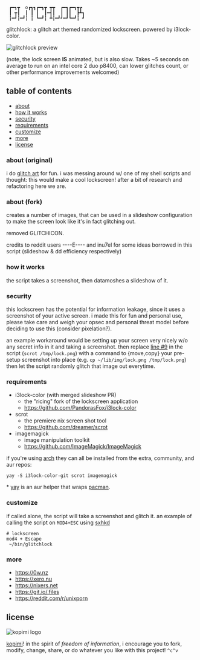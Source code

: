 ```
 ┏━┓┳  o┏┓┓┏━┓┳ ┳┳  ┏━┓┏━┓┳┏ 
 ┃ ┳┃  ┃ ┃ ┃  ┃━┫┃  ┃ ┃┃  ┣┻┓
 ┇━┛┇━┛┇ ┇ ┗━┛┇ ┻┇━┛┛━┛┗━┛┇ ┛

```

glitchlock: a glitch art themed randomized lockscreen. powered by i3lock-color.

![glitchlock preview](https://raw.githubusercontent.com/xero/glitchlock/master/preview.png)

(note, the lock screen **IS** animated, but is also slow. Takes ~5 seconds on average to run on an intel core 2 duo p8400, can lower glitches count, or other performance improvements welcomed)

## table of contents
* [about](#about)
* [how it works](#how-it-works)
* [security](#security)
* [requirements](#requirements)
* [customize](#customize)
* [more](#more)
* [license](#license)

### about (original)

i do [glitch art](https://x-ero.tumblr.com) for fun. i was messing around w/ one of my shell scripts and thought: this would make a cool lockscreen! after a bit of research and refactoring here we are.

### about (fork)

creates a number of images, that can be used in a slideshow configuration to make the screen look like it's in fact glitching out.

removed GLITCHICON.

credits to reddit users ----E---- and inu7el for some ideas borrowed in this script (slideshow & dd efficiency respectively)

### how it works

the script takes a screenshot, then datamoshes a slideshow of it.

### security

this lockscreen has the potential for information leakage, since it uses a screenshot of your active screen. i made this for fun and personal use, please take care and weigh your opsec and personal threat model before deciding to use this (consider pixelation?).

an example workaround would be setting up your screen very nicely w/o any secret info in it and taking a screenshot. then replace [line #9](https://github.com/xero/glitchlock/blob/master/glitchlock#L9) in the script (`scrot /tmp/lock.png`) with a command to {move,copy} your pre-setup screenshot into place (e.g. `cp ~/lib/img/lock.png /tmp/lock.png`) then let the script randomly glitch that image out everytime.

### requirements

* i3lock-color (with merged slideshow PR)
	* the "ricing" fork of the lockscreen application
	* https://github.com/PandorasFox/i3lock-color
* scrot
	* the premiere nix screen shot tool
	* https://github.com/dreamer/scrot
* imagemagick
	* image manipulation toolkit
	* https://github.com/ImageMagick/ImageMagick

if you're using [arch](https://www.archlinux.org) they can all be installed from the extra, community, and aur repos:

`yay -S i3lock-color-git scrot imagemagick`

\* [yay](https://github.com/Jguer/yay) is an aur helper that wraps [pacman](https://www.archlinux.org/pacman/).

### customize

if called alone, the script will take a screenshot and glitch it. 
an example of calling the script on `MOD4+ESC` using [sxhkd](https://github.com/baskerville/sxhkd)

```
# lockscreen
mod4 + Escape
 ~/bin/glitchlock
```

### more

* https://0w.nz
* https://xero.nu
* https://nixers.net
* https://git.io/.files
* https://reddit.com/r/unixporn

## license

![kopimi logo](https://gist.githubusercontent.com/xero/cbcd5c38b695004c848b73e5c1c0c779/raw/6b32899b0af238b17383d7a878a69a076139e72d/kopimi-sm.png)

[kopimi](https://kopimi.com)! in the spirit of _freedom of information_, i encourage you to fork, modify, change, share, or do whatever you like with this project! `^c^v`
